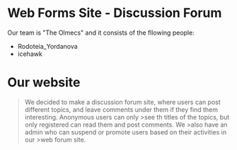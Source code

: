 # Web Forms Site - Discussion Forum

Our team is "The Olmecs" and it consists of the fllowing people:

  - Rodoteia_Yordanova
  - icehawk

# Our website
> We decided to make a discussion forum site, where users can post different topics,
> and leave comments under them if they find them interesting. Anonymous users can only >see th titles of the topics, but only registered can read them and post comments. We >also have an admin who can suspend or promote users based on their activities in our >web forum site.

